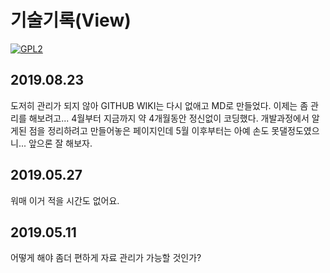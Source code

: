 # 기술기록(View)

[![GPL2](https://img.shields.io/badge/license-GPL2-yellowgreen.svg)](https://github.com/parkkw09/parkSync/edit/master/LICENSE)

## 2019.08.23
도저히 관리가 되지 않아 GITHUB WIKI는 다시 없애고 MD로 만들었다. 이제는 좀 관리를 해보려고...
4월부터 지금까지 약 4개월동안 정신없이 코딩했다. 개발과정에서 알게된 점을 정리하려고 만들어놓은 페이지인데
5월 이후부터는 아예 손도 못댈정도였으니... 앞으론 잘 해보자.

## 2019.05.27
워매 이거 적을 시간도 없어요.

## 2019.05.11
어떻게 해야 좀더 편하게 자료 관리가 가능할 것인가?
